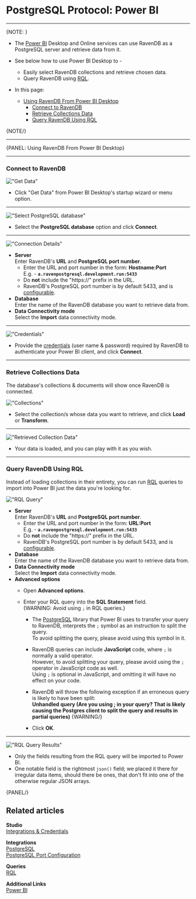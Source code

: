 ﻿# PostgreSQL Protocol: Power BI
---

{NOTE: }

* The [Power BI](https://en.wikipedia.org/wiki/Microsoft_Power_BI) Desktop and 
  Online services can use RavenDB as a PostgreSQL server and retrieve data from it.  

* See below how to use Power BI Desktop to -  
   * Easily select RavenDB collections and retrieve chosen data.  
   * Query RavenDB using [RQL](../../indexes/querying/what-is-rql).  

* In this page:  
   * [Using RavenDB From Power BI Desktop](../../integrations/postgresql-protocol/power-bi#using-ravendb-from-power-bi-desktop)  
      * [Connect to RavenDB](../../integrations/postgresql-protocol/power-bi#connect-to-ravendb)  
      * [Retrieve Collections Data](../../integrations/postgresql-protocol/power-bi#retrieve-collections-data)  
      * [Query RavenDB Using RQL](../../integrations/postgresql-protocol/power-bi#query-ravendb-using-rql)  

{NOTE/}

---

{PANEL: Using RavenDB From Power BI Desktop}

---

### Connect to RavenDB

!["Get Data"](images/get-data-button.png "Get Data")

* Click "Get Data" from Power BI Desktop's startup wizard or menu option.  

---

!["Select PostgreSQL database"](images/select-postgresql-database.png "Select PostgreSQL database")

* Select the **PostgreSQL database** option and click **Connect**.  

---

!["Connection Details"](images/connection-details.png "Connection Details")

* **Server**  
  Enter RavenDB's **URL** and **PostgreSQL port number**.  
   * Enter the URL and port number in the form: **Hostname:Port**  
     E.g. - **`a.ravenpostgresql.development.run:5433`**  
   * Do **not** include the "https://" prefix in the URL.  
   * RavenDB's PostgreSQL port number is by default 5433, and is [configurable](../../integrations/postgresql-protocol/overview#postgresql-port).  
* **Database**  
  Enter the name of the RavenDB database you want to retrieve data from.  
* **Data Connectivity mode**  
  Select the **Import** data connectivity mode.  

---

!["Credentials"](images/credentials.png "Credentials")

* Provide the [credentials](../../studio/database/settings/integrations) (user name & password) 
  required by RavenDB to authenticate your Power BI client, and click **Connect**.  

---

### Retrieve Collections Data

The database's collections & documents will show once RavenDB is connected.  

!["Collections"](images/collections.png "Collections")

* Select the collection/s whose data you want to retrieve, and click **Load** or **Transform**.  

---

!["Retrieved Collection Data"](images/retrieved-collection-data.png "Retrieved Collection Data")

* Your data is loaded, and you can play with it as you wish.  

---

### Query RavenDB Using RQL

Instead of loading collections in their entirety, you can run [RQL](../../indexes/querying/what-is-rql) queries 
to import into Power BI just the data you're looking for.  

!["RQL Query"](images/rql-query.png "RQL Query")

* **Server**  
  Enter RavenDB's **URL** and **PostgreSQL port number**.  
   * Enter the URL and port number in the form: **URL:Port**  
     E.g. - **`a.ravenpostgresql.development.run:5433`**  
   * Do **not** include the "https://" prefix in the URL.  
   * RavenDB's PostgreSQL port number is by default 5433, and is [configurable](../../integrations/postgresql-protocol/overview#postgresql-port).  
* **Database**  
  Enter the name of the RavenDB database you want to retrieve data from.  
* **Data Connectivity mode**  
  Select the **Import** data connectivity mode.  
* **Advanced options**  
   * Open **Advanced options**.  
   * Enter your RQL query into the **SQL Statement** field.  
     {WARNING: Avoid using `;` in RQL queries.}
      
      * The [PostgreSQL](../../integrations/postgresql-protocol/overview) library 
        that Power BI uses to transfer your query to RavenDB, interprets the `;` 
        symbol as an instruction to split the query.  
        To avoid splitting the query, please avoid using this symbol in it.  
      * RavenDB queries can include **JavaScript** code, where `;` 
        is normally a valid operator.  
        However, to avoid splitting your query, please avoid using the `;` 
        operator in JavaScript code as well.  
        Using `;` is optional in JavaScript, and omitting it will have no effect on your code.  
      * RavenDB will throw the following exception if an erroneous query is likely 
        to have been split:  
        **Unhandled query (Are you using ; in your query? That is likely causing 
        the Postgres client to split the query and results in partial queries)**
     {WARNING/}  
      
      * Click **OK**.  

---

!["RQL Query Results"](images/rql-query-results.png "RQL Query Results")

* Only the fields resulting from the RQL query will be imported to Power BI.  
* One notable field is the rightmost `json()` field; we placed 
  it there for irregular data items, should there be ones, that 
  don't fit into one of the otherwise regular JSON arrays.  

{PANEL/}

## Related articles

**Studio**  
[Integrations & Credentials](../../studio/database/settings/integrations)  

**Integrations**  
[PostgreSQL](../../integrations/postgresql-protocol/overview)  
[PostgreSQL Port Configuration](../../integrations/postgresql-protocol/overview#postgresql-port)  

**Queries**  
[RQL](../../indexes/querying/what-is-rql)  

**Additional Links**  
[Power BI](https://en.wikipedia.org/wiki/Microsoft_Power_BI)  



